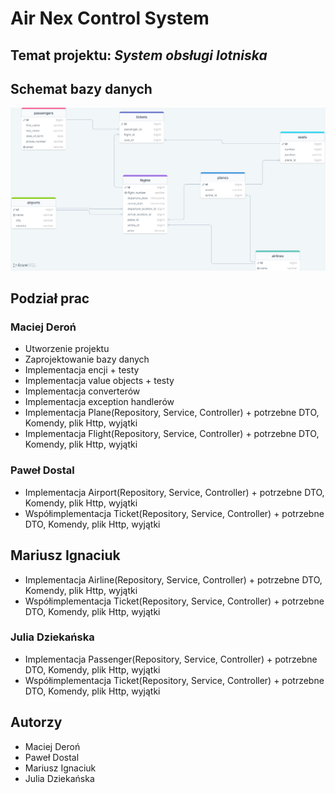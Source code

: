 # Air Nex Control System

## Temat projektu: *System obsługi lotniska*

## Schemat bazy danych
![Schemat bazy danych](img/airnexcontrolsystem-database.png)

## Podział prac

### Maciej Deroń
- Utworzenie projektu
- Zaprojektowanie bazy danych
- Implementacja encji + testy
- Implementacja value objects + testy
- Implementacja converterów
- Implementacja exception handlerów
- Implementacja Plane(Repository, Service, Controller) + potrzebne DTO, Komendy, plik Http, wyjątki
- Implementacja Flight(Repository, Service, Controller) + potrzebne DTO, Komendy, plik Http, wyjątki

### Paweł Dostal
- Implementacja Airport(Repository, Service, Controller) + potrzebne DTO, Komendy, plik Http, wyjątki
- Współimplementacja Ticket(Repository, Service, Controller) + potrzebne DTO, Komendy, plik Http, wyjątki

## Mariusz Ignaciuk
- Implementacja Airline(Repository, Service, Controller) + potrzebne DTO, Komendy, plik Http, wyjątki
- Współimplementacja Ticket(Repository, Service, Controller) + potrzebne DTO, Komendy, plik Http, wyjątki

### Julia Dziekańska
- Implementacja Passenger(Repository, Service, Controller) + potrzebne DTO, Komendy, plik Http, wyjątki
- Współimplementacja Ticket(Repository, Service, Controller) + potrzebne DTO, Komendy, plik Http, wyjątki

## Autorzy
- Maciej Deroń
- Paweł Dostal
- Mariusz Ignaciuk
- Julia Dziekańska
